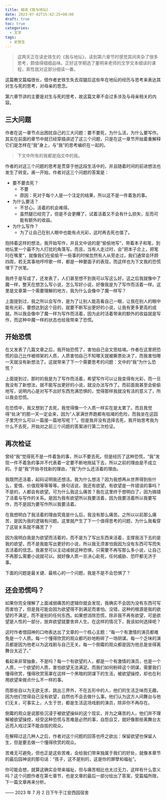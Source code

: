 ```yaml
---
title: 细读《我与地坛》
date: 2023-07-02T15:42:25+08:00
draft: true
toc: true
categories:
  - 文学
tags:
  - 史铁生
---
```


> 这两天正在读史铁生的《我与地坛》，读到第六章节时感觉其间夹杂了很多思考，颇值得细细品味。正好这学期选了董明来老师的文学文本细读的课程，索性就对这部分细读一番。

<!--more-->

这篇散文篇幅很长，借作者史铁生失去双腿后这些年在地坛的经历与思考来表达其对生与死的思考，对母亲的思念。

第六章节讲的主要是对生与死的思考，故这篇文章不会过多涉及与母亲相关的内容。

## 三大问题

作者在这一章节点出困扰自己的三大问题：要不要死，为什么活，为什么要写作。其实在前面的章节中就已经穿插讲述了这三个问题，只是在这一章节开始着重解释它们是怎样在“我”身上，与“我”的思考编织在一起的。

> 下文中所有的我都是指文中的我。

作者的对这三个问题的思考是贯穿于他这段生活中的，并且随着时间的前进想法也发生了转变。甫一开始，作者对这三个问题的答案是：

- 要不要去死？
  - 不要
  - 原因：死对于每个人是一个注定的结果，所以这不是一件着急的事。
- 为什么要活？
  - 不甘心，活着的机会难得。
  - 虽然腿已经完了，但是不会更糟了，试着活着又不会有什么损失，反而可能有额外的收益。
- 为什么写作？
  - 为了让自己在别人眼中也能有点光彩，这时再去死也值了。

抱持着这样的想法，我开始写作，并且文中说的是”偷偷地写“，带着本子和笔，到地坛里一个最不为人打扰的角落写。而且，当有人走过时，会”把本子合上，把笔叼在嘴里“，就像我们在偷偷干一些事的时候忽然有人从旁走过，我们通常会环顾四周，若无其事地哼哼歌一样，都是一种要面子的表现，而这样也为下文我的恐慌埋下了伏笔。

我终于是写成了，还发表了，人们甚至想不到我可以写这么好。这之后我就像中了魔一样，整天在想怎么写小说，怎么写好小说，好像我是为了写作而活着一样。这里是文章第一个需要理解的地方，我为什么会像中了魔一样写？

上面提到过，我之所以会写作，是为了让别人能高看自己一眼，让我在别人的眼中能有光彩，要想达到这个目的，就要不断写出更好的小说，让我有更多更高的成就。所以我会像中了魔一样为写作而活着，因为此时活着带来的额外的收益就是写作，而这种中魔一样的状态也给我带来了恐慌。

## 开始恐慌

在又发表了几篇文章之后，我开始恐慌了，害怕自己会文思枯竭。作者在这里把恐慌的自己比作被绑架的人质，人质害怕自己不知哪天就被撕票处决了，而我害怕哪一天就没有新想法了。这就带来了下一个需要思考的问题：文中的“我”为什么恐慌？

上面提到过，那时的我是为了写作而活着，希望写作可以让我变得有光彩，而一旦我没有了新想法，就不能写出更好的小说，就没办法写作了。而前面我甚至会偷偷地写，说明内心是对写不出好东西充满恐惧的，觉得那样我就没有活的意义了，所以我会恐慌。

在恐慌中，我又想到了去死，我觉得像一个人质一样实在是太累了。而且我觉得“处决”的那一天一定会来，因为“人家满世界跑都有枯竭的危险，而我坐在这园子里凭什么可以一篇接一篇地写呢？”。但是我并没有选择去死，我开始思考我为什么不去死，开始对之前三个问题的答案进行第二次检证。

## 再次检证

曾经“我”觉得死不是一件着急的事，所以不要去死。但是经历了这种恐慌，“我”发现一件不着急的事并不代表着一定要不断地拖延下去，所以之前的理由是不成立的。于是“我”开始寻找新的理由，“我”为什么还活着的理由。

我既然还活着，起码证明我还想活。我为什么想活？因为我想再从世界得到些什么，爱情、价值观等等等等。换句话说，我还有欲望。有欲望是一件错误的事吗？不是的，人都会有欲望。可为什么我这么痛苦？我在这里终于想明白了，因为搞错了活着与写作的关系。是因为我有欲望所以我要活着，因为我要活着所以我要写作，而不是因为要写作所以我要活着。

在我想明白了我活着的理由究竟是什么后，我没有那么痛苦。之所以以前那么痛苦，是因为我的逻辑有问题。这里就产生了下一个值得思考的问题，为什么我看穿了这层关系就不痛苦了？

因为我明白我是为欲望而活着的，而不是为了写出东西来活着，支撑我活下去的是我的欲望，而不是我能写出更好的小说，所以我无须害怕我因为没有东西可写而失去活着的信念。我甚至可以主动减弱这种恐惧，只需要不再写那么多小说，让自己不再那么需要小说就可以。就好像人质一旦决心赴死，任何威胁、恐吓都无济于事。

下面的问题是最关键、最核心的一个问题，我是不是不会恐惧了？

## 还会恐慌吗？

如果你完全理解了上面减弱痛苦的逻辑你就会发现，我确实不会因为没有东西可写而害怕了，但是我可能会因为欲望得不到满足而害怕。没错，这种的根源是我的欲望的不满足，而不是别的任何东西。如果想消除恐慌，除非我不再有欲望，可是欲望是人性的一部分，放弃欲望就要舍弃人生。在这样的情况下，我该如何选择呢？

这时作者借园神的口吻表达出了文章的一个核心主题：“每一个有激情的演员都难免是一个人质。每一个懂得欣赏的观众都巧妙地粉碎了一场阴谋。每一个乏味的演员都是因为他老以为这戏剧与自己无关。每一个倒霉的观众都是因为他总是坐得离舞台太近了。”

看起来非常抽象，不是吗？每一个有欲望的人，都是一个有激情的演员，也是一个人质，一个欲望的人质，害怕欲望无法满足。而我们如何粉碎这个阴谋，需要我们懂得欣赏，懂得欣赏笼罩在这样一个黑暗的阴谋下的生活，被欲望操控，却也在利用欲望来做点什么不一样的事。

而那些自以为无欲无求，跳出三界外，不在五形中的人，他们的生活乏味而无趣，因为他们觉得自己没有欲望，自然也不会去做什么事。他们认为这方人间舞台与他们无关，可事实上，人生于世，都是生活这场戏剧的演员，除非你不再存在。

倒霉的观众是说那些沉浸于被欲望操纵的这个现实，并为之痛苦的人，他们并不理解被欲望操控，经受这种恐慌与苦难是必然的事，自怨自艾，就好像那些离舞台太近而入戏过深不能自拔的观众。

在解释过这几种人之后，作者对这个问题的回答也呼之欲出：保留欲望也保留人生，但是要去做一个懂得欣赏的观众。

苦难无可避免，但也正是这些苦难，会给我们带来独属于我们的好处，就像本章节的最后园神说的那句话：“孩子，这不是别的，这是你的罪孽和福祉”。

你可能会想，就算这确实会带来福祉，但与痛苦相比也太过无力，这样有什么意义吗？这个问题作者在第七章节，也是文章的最后一部分给出了答案，受篇幅所限，下一篇文章再来分析。

—— 2023 年 7 月 2 日下午于江安西园宿舍
